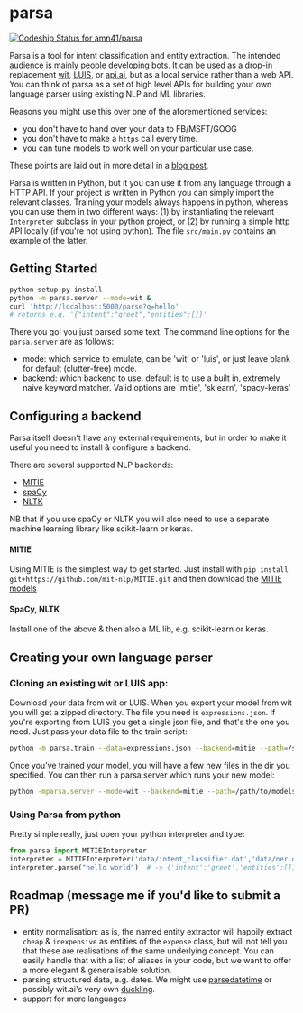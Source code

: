 # parsa
[ ![Codeship Status for amn41/parsa](https://app.codeship.com/projects/b06f6000-7444-0134-8053-76df66f7aa2d/status?branch=multi-backend)](https://app.codeship.com/projects/179147)

Parsa is a tool for intent classification and entity extraction. 
The intended audience is mainly people developing bots. 
It can be used as a drop-in replacement [wit](https://wit.ai), [LUIS](https://luis.ai), or [api.ai](https://api.ai), but as a local service rather than a web API. 
You can think of parsa as a set of high level APIs for building your own language parser using existing NLP and ML libraries.

Reasons you might use this over one of the aforementioned services: 
- you don't have to hand over your data to FB/MSFT/GOOG
- you don't have to make a `https` call every time.
- you can tune models to work well on your particular use case.

These points are laid out in more detail in a [blog post](https://medium.com/lastmile-conversations/do-it-yourself-nlp-for-bot-developers-2e2da2817f3d).

Parsa is written in Python, but it you can use it from any language through a HTTP API. 
If your project *is* written in Python you can simply import the relevant classes.
Training your models always happens in python, whereas you can use them in two different ways: (1) by instantiating the relevant `Interpreter` subclass in your python project, or (2) by running a simple http API locally (if you're not using python). The file `src/main.py` contains an example of the latter.
 
## Getting Started
```bash
python setup.py install
python -m parsa.server --mode=wit &
curl 'http://localhost:5000/parse?q=hello'
# returns e.g. '{"intent":"greet","entities":[]}'
```

There you go! you just parsed some text. The command line options for the `parsa.server` are as follows:
- mode: which service to emulate, can be 'wit' or 'luis', or just leave blank for default (clutter-free) mode.
- backend: which backend to use. default is to use a built in, extremely naive keyword matcher. Valid options are 'mitie', 'sklearn', 'spacy-keras'


## Configuring a backend
Parsa itself doesn't have any external requirements, but in order to make it useful you need to install & configure a backend. 

There are several supported NLP backends:

- [MITIE](https://github.com/mit-nlp/MITIE)
- [spaCy](https://github.com/spacy-io/spaCy)
- [NLTK](www.nltk.org/)

NB that if you use spaCy or NLTK you will also need to use a separate machine learning library like scikit-learn or keras.

#### MITIE
Using MITIE is the simplest way to get started. Just install with
`pip install git+https://github.com/mit-nlp/MITIE.git`
and then download the [MITIE models](https://github.com/mit-nlp/MITIE/releases/download/v0.4/MITIE-models-v0.2.tar.bz2)

#### SpaCy,  NLTK
Install one of the above & then also a ML lib, e.g. scikit-learn or keras. 


## Creating your own language parser
### Cloning an existing wit or LUIS app:

Download your data from wit or LUIS. When you export your model from wit you will get a zipped directory. The file you need is `expressions.json`.
If you're exporting from LUIS you get a single json file, and that's the one you need. Just pass your data file to the train script:

```bash
python -m parsa.train --data=expressions.json --backend=mitie --path=/save/models/here
```
Once you’ve trained your model, you will have a few new files in the dir you specified. You can then run a parsa server which runs your new model: 
```bash
python -mparsa.server --mode=wit --backend=mitie --path=/path/to/models
```


### Using Parsa from python
Pretty simple really, just open your python interpreter and type:
```python
from parsa import MITIEInterpreter
interpreter = MITIEInterpreter('data/intent_classifier.dat','data/ner.dat','data/total_word_feature_extractor.dat')
interpreter.parse("hello world")  # -> {'intent':'greet','entities':[]}
```


## Roadmap (message me if you'd like to submit a PR)
- entity normalisation: as is, the named entity extractor will happily extract `cheap` & `inexpensive` as entities of the `expense` class, but will not tell you that these are realisations of the same underlying concept. You can easily handle that with a list of aliases in your code, but we want to offer a more elegant & generalisable solution.
- parsing structured data, e.g. dates. We might use [parsedatetime](https://pypi.python.org/pypi/parsedatetime/) or possibly wit.ai's very own [duckling](https://duckling.wit.ai/). 
- support for more languages

